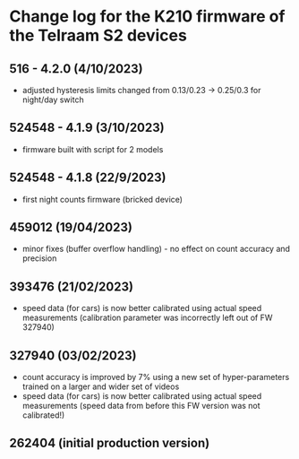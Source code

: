# Change log for the K210 firmware of the Telraam S2 devices

## 516 - 4.2.0 (4/10/2023)
- adjusted hysteresis limits changed from 0.13/0.23 -> 0.25/0.3 for night/day switch

## 524548 - 4.1.9 (3/10/2023)
- firmware built with script for 2 models

## 524548 - 4.1.8 (22/9/2023)
- first night counts firmware (bricked device)

## 459012 (19/04/2023)
- minor fixes (buffer overflow handling) - no effect on count accuracy and precision

## 393476 (21/02/2023)
- speed data (for cars) is now better calibrated using actual speed measurements (calibration parameter was incorrectly left out of FW 327940)

## 327940 (03/02/2023)
- count accuracy is improved by 7% using a new set of hyper-parameters trained on a larger and wider set of videos
- speed data (for cars) is now better calibrated using actual speed measurements (speed data from before this FW version was not calibrated!)

## 262404 (initial production version)

